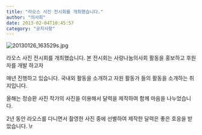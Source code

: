 ```yaml
---
title: "라오스 사진 전시회를 개최했습니다."
author: "의사회"
date: 2013-02-04T10:45:57
category: "공지사항"
---
```


![20130126_163529s.jpg](/files/attach/images/1585/695/006/504dced28ea426108c187e6e3b0ca5cd.jpg)

라오스 사진 전시회를 개최했습니다. 본 전시회는 사랑나눔의사회 활동을 홍보하고 후원자를 개발 하고자

매년 진행하고 있습니다. 국내외 활동을 소개하고 자원 활동가 들의 활동을 소개하는 취지입니다.

올해는 정승환 사진 작가의 사진을 이용해서 달력을 제작하여 함께 마음을 나누었습니다.

2년 동안 라오스를 다니면서 촬영한 사진 중에 선별하여 제작한 달력은 좋은 호응을 받았습니다. \r
